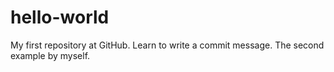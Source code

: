 # hello-world
My first repository at GitHub.
Learn to write a commit message.
The second example by myself.
